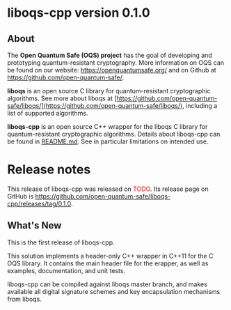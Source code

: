 liboqs-cpp version 0.1.0
========================

About
-----

The **Open Quantum Safe (OQS) project** has the goal of developing and prototyping quantum-resistant cryptography.  More information on OQS can be found on our website: https://openquantumsafe.org/ and on Github at https://github.com/open-quantum-safe/.  

**liboqs** is an open source C library for quantum-resistant cryptographic algorithms.  See more about liboqs at [https://github.com/open-quantum-safe/liboqs/](https://github.com/open-quantum-safe/liboqs/), including a list of supported algorithms.

**liboqs-cpp** is an open source C++ wrapper for the liboqs C library for quantum-resistant cryptographic algorithms.  Details about liboqs-cpp can be found in [README.md](https://github.com/open-quantum-safe/liboqs-cpp/blob/master/README.md).  See in particular limitations on intended use.

Release notes
=============

This release of liboqs-cpp was released on <span style="color: red;">TODO</span>.  Its release page on GitHub is https://github.com/open-quantum-safe/liboqs-cpp/releases/tag/0.1.0.

What's New
----------

This is the first release of liboqs-cpp.

This solution implements a header-only C++ wrapper in C++11 for the C OQS library. It contains the main header file for the erapper, as well as examples, documentation, and unit tests.

liboqs-cpp can be compiled against liboqs master branch, and makes available all digital signature schemes and key encapsulation mechanisms from liboqs.
